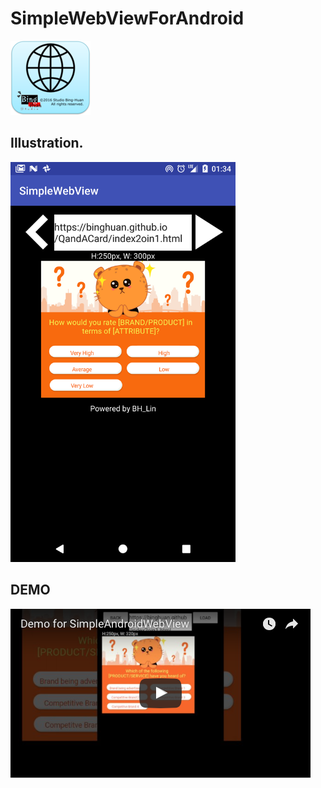 # SimpleWebViewForAndroid

<img src="./images/ic_launcher-128.png">

## Illustration.
<img src="./images/screen.png" width="auto" height="640px">

## DEMO
<a href="https://youtu.be/fho-gPW4R_M" target="_blank">
        <img src="./images/demo.png">
</a>
